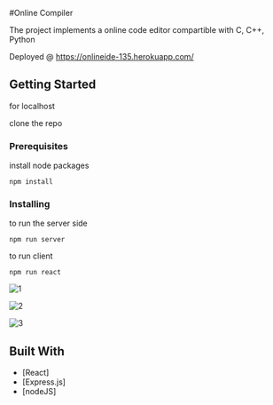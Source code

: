 #Online Compiler

The project implements a online code editor compartible with C, C++, Python

Deployed @ https://onlineide-135.herokuapp.com/

## Getting Started

for localhost

clone the repo

### Prerequisites

install node packages

```
npm install
```

### Installing

to run the server side

```
npm run server
```

to run client

```
npm run react
```
![1](https://user-images.githubusercontent.com/88588326/180659932-c037d270-029c-4347-938c-0344866d1b59.png)

![2](https://user-images.githubusercontent.com/88588326/180659941-c8c83f42-e3d6-4a6a-85c7-0783e6122407.png)

![3](https://user-images.githubusercontent.com/88588326/180659943-ad42cfdc-40f0-4419-9129-add0ad99ffa6.png)


## Built With

- [React]
- [Express.js]
- [nodeJS]
